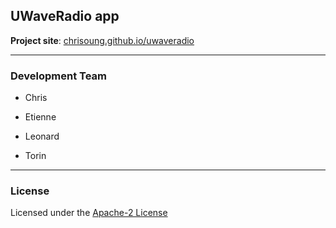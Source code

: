 UWaveRadio app
--------------

**Project site**: [chrisoung.github.io/uwaveradio](https://chrisoung.github.io/uwaveradio)

---

### Development Team

- Chris

- Etienne

- Leonard

- Torin

---

### License

Licensed under the [Apache-2 License](https://github.com/chrisoung/uwaveradio/blob/master/LICENSE)

